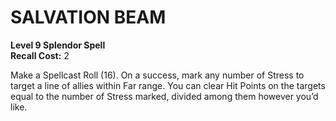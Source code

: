 # SALVATION BEAM

**Level 9 Splendor Spell**  
**Recall Cost:** 2

Make a Spellcast Roll (16). On a success, mark any number of Stress to target a line of allies within Far range. You can clear Hit Points on the targets equal to the number of Stress marked, divided among them however you’d like.